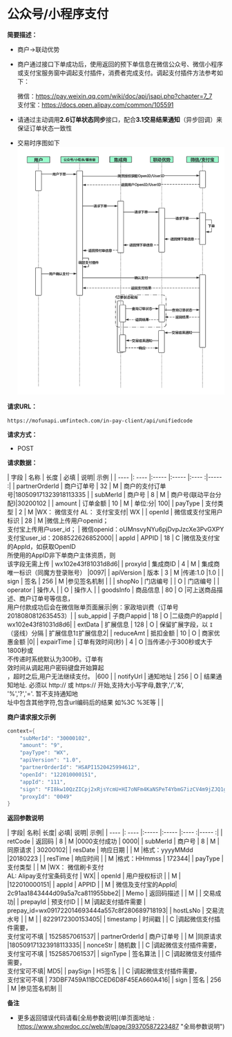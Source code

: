 # 公众号/小程序支付

**简要描述：** 
- 商户->联动优势
- 商户通过接口下单成功后，使用返回的预下单信息在微信公众号、微信小程序或支付宝服务窗中调起支付插件，消费者完成支付。调起支付插件方法参考如下：  

  微信：https://pay.weixin.qq.com/wiki/doc/api/jsapi.php?chapter=7_7  
  支付宝：https://docs.open.alipay.com/common/105591  

- 请通过主动调用**2.6订单状态同步**接口，配合**3.1交易结果通知**（异步回调）来保证订单状态一致性
- 交易时序图如下
![](../images/2019-01-30_5c5149e79d708.png)

**请求URL：**   

`https://mofunapi.umfintech.com/in-pay-client/api/unifiedcode`
  
**请求方式：**
- POST


**请求数据：** 

|	字段	|	名称	|	长度	|	必填	|   说明|	示例	|
| ---- |: ---- |:----- |:----- |:---- :|----- :|
|	partnerOrderId	|	商户订单号	|	32	|	M	|	商户的支付订单号|180509171323918113335	|
|	subMerId	|	商户号	|	8	|	M	|	商户号(联动平台分配)|30200102	|
|	amount	|	订单金额	|	10	|	M	|	单位:分|	100|
|	payType	|	支付类型	|	2	|	M	|WX： 微信支付 AL： 支付宝支付|	WX	|
|	openId	|	微信或支付宝用户标识	|	28	|	M	|微信上传用户openid；</br>支付宝上传用户user_id；	|	微信openid：oUMnsvyNYu6pjDvpJzcXe3PvGXPY</br>支付宝user_id：2088522626852000|
|	appId	|	APPID	|	18	|	C	|微信及支付宝的AppId，如获取OpenID</br>所使用的AppID非下单商户主体资质，则</br>该字段无需上传	|	wx102e43f81031d8d6|
|	proxyId	|	集成商ID	|	4	|	M	|	集成商唯一标识（同魔方登录账号）	|0097|
|	apiVersion	|	版本	|	3	|	M	|传递:1.0	|1.0		|
|	sign	|	签名	|	256	|	M	|参见签名机制	|	|
|	shopNo	|	门店编号	|		|	O	|	门店编号	|
|	operator	|	操作人	|		|	O	|	操作人	|
|	goodsInfo	|	商品信息	|	80	|	O	|可上送商品描述、商户订单号等信息，</br>用户付款成功后会在微信账单页面展示|例：家政培训费（订单号2018080812635453）|
|	sub_appid	|	子商户appid	|	18	|	O	|二级商户的appId	|	wx102e43f81031d8d6|
|	extData	|	扩展信息	|	128	|	O	|	保留扩展字段，以 `I`（竖线）分隔	| 扩展信息1`I`扩展信息2|
|	reduceAmt	|	抵扣金额	|	10	|	O	|	商家优惠金额	|0|
|	expairTime	|	订单有效时间(秒)	|	4	|	O	|当传递小于300秒或大于1800秒或</br>不传递时系统默认为300秒。订单有</br>效时间从调起用户密码键盘开始算起</br>，超时之后,用户无法继续支付。	|600	|
|	notifyUrl	|	通知地址	|	256	|	O	|	结果通知地址. 必须以 http:// 或 https:// 开始,支持大小写字母,数字,'/','&',</br>'%','?','='. 暂不支持通知地</br>址中包含其他字符,包含url编码后的结果 如%3C %3E等	| |

		


 **商户请求报文示例**
```java
context={
	"subMerId": "30000102",
	"amount": "9",
	"payType": "WX",
	"apiVersion": "1.0",
	"partnerOrderId": "HSAPI1520425994612",
	"openId": "122010000151",
	"appId": "111",
	"sign": "FI8kw10QzZICpj2xRjsYcmU+HI7oNFm4KaNSPeT4YbmG7izCV4m9jZJQ1gxkny0bt5xY8MZXXtzFeRR5KEyzp2YFYMC0AFjvsd/5HGlE6JxrVKNg/LhIba7aR7WMrX4FtEcmBm4ILMosgVhf665KgGtdHBuCd5qRfAs217iPWd0=",
	"proxyId": "0049"
}
```
 **返回参数说明** 


|	字段|	名称|	长度|	必填|	说明|	示例|
| ---- |: ---- |:----- |:----- |:---- :|----- :|
|	retCode	|	返回码	|	8	|	M	|0000支付成功	|	0000|
|	subMerId	|	商户号	|	8	|	M	|同原请求	|	30200102|
|	resDate	|	响应日期	|		|	M	|格式：yyyyMMdd	|20180223	|
|	resTime	|	响应时间	|		|	M	|格式：HHmmss	|	172344|
|	payType	|	支付类型	|		|	M	|WX： 微信刷卡支付<br>AL: Alipay支付宝条码支付	|	WX|
|	openId	|	用户授权标识	|		|	M	|		|122010000151|
|	appId	|	APPID	|		|	M	|	微信及支付宝的AppId|	2c91aa1843444d09a5a7ca811955bbe2|
|	Memo	|	返回码描述	|		|	M	|	|	交易成功|
|	prepayId	|	预支付ID	|		|	M	|调起支付插件需要	|	prepay_id=wx091722014693444a557c8f280689718193|
|	hostLsNo	|	交易流水号	|		|	M	|	|	8229172300153405|
|	timestamp	|	时间戳	|		|	C	|调起微信支付插件需要，</br>支付宝可不填	|	1525857061537|
|	partnerOrderId	|	商户订单号	|		|	M	|同原请求	|180509171323918113335|
|	nonceStr	|	随机数	|		|	C	|调起微信支付插件需要，</br>支付宝可不填	|	1525857061537|
|	signType	|	签名算法	|		|	C	|调起微信支付插件需要，</br>支付宝可不填|		MD5|
|	paySign	|	H5签名	|		|	C	|调起微信支付插件需要，</br>支付宝可不填	|	73DBF7459A11BCCED6D8F45EA660A416|
|	sign	|	签名	|	256	|	M	|参见签名机制	||



 **备注** 


- 更多返回错误代码请看[全局参数说明](单页面地址 : https://www.showdoc.cc/web/#/page/39370587223487 "全局参数说明")
